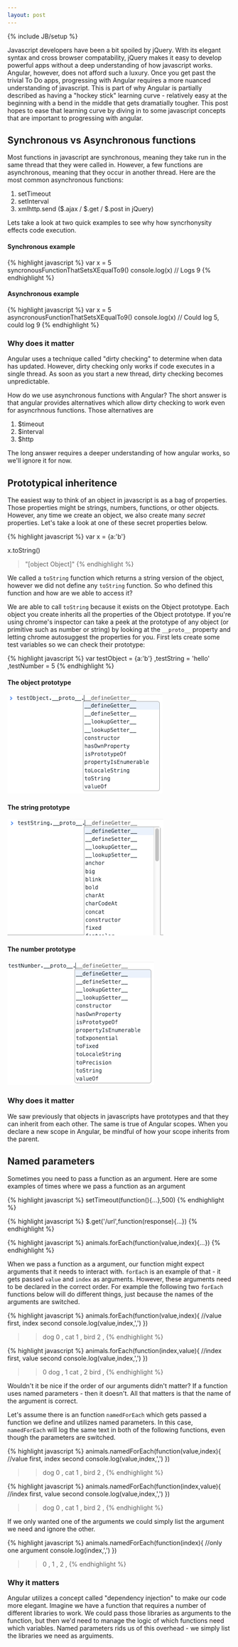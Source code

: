 ```yaml
---
layout: post
---
```

{% include JB/setup %}

Javascript developers have been a bit spoiled by jQuery. With its elegant syntax and cross browser compatability, jQuery makes it easy to develop powerful apps without a deep understanding of how javascript works. Angular, however, does not afford such a luxury. Once you get past the trivial To Do apps, progressing with Angular requires a more nuanced understanding of javascript. This is part of why Angular is partially described as having a "hockey stick" learning curve - relatively easy at the beginning with a bend in the middle that gets dramatially tougher. This post hopes to ease that learning curve by diving in to some javascript concepts that are important to progressing with angular.

## Synchronous vs Asynchronous functions

Most functions in javascript are synchronous, meaning they take run in the same thread that they were called in. However, a few functions are asynchronous, meaning that they occur in another thread. Here are the most common asynchronous functions:

1. setTimeout
2. setInterval
3. xmlhttp.send ($.ajax / $.get / $.post in jQuery)

Lets take a look at two quick examples to see why how syncrhonysity effects code execution.

#### Synchronous example
{% highlight javascript %}
var x = 5
syncronousFunctionThatSetsXEqualTo9()
console.log(x) // Logs 9
{% endhighlight %}

#### Asynchronous example
{% highlight javascript %}
var x = 5
asyncronousFunctionThatSetsXEqualTo9()
console.log(x) // Could log 5, could log 9
{% endhighlight %}

### Why does it matter

Angular uses a technique called "dirty checking" to determine when data has updated. However, dirty checking only works if code executes in a single thread. As soon as you start a new thread, dirty checking becomes unpredictable.

How do we use asynchronous functions with Angular? The short answer is that angular provides alternatives which allow dirty checking to work even for asyncrhnous functions. Those alternatives are

1. $timeout
2. $interval
3. $http

The long answer requires a deeper understanding of how angular works, so we'll ignore it for now.

## Prototypical inheritence

The easiest way to think of an object in javascript is as a bag of properties. Those properties might be strings, numbers, functions, or other objects. However, any time we create an object, we also create many *secret* properties. Let's take a look at one of these secret properties below.

{% highlight javascript %}
var x = {a:'b'}

x.toString()
> "[object Object]"
{% endhighlight %}

We called a `toString` function which returns a string version of the object, however we did not define any `toString` function. So who defined this function and how are we able to access it?

We are able to call `toString` because it exists on the Object prototype. Each object you create inherits all the properties of the Object prototype. If you're using chrome's inspector can take a peek at the prototype of any object (or primitive such as number or string) by looking at the `__proto__` property and letting chrome autosuggest the properties for you. First lets create some test variables so we can check their prototype: 

{% highlight javascript %}
var testObject = {a:'b'}
    ,testString = 'hello'
    ,testNumber = 5
{% endhighlight %}

#### The object prototype
![the object prototype](/assets/images/prototypes/object.png)

#### The string prototype
![the string prototype](/assets/images/prototypes/string.png)

#### The number prototype
![the number prototype](/assets/images/prototypes/number.png)

### Why does it matter
We saw previously that objects in javascripts have prototypes and that they can inherit from each other. The same is true of Angular scopes. When you declare a new scope in Angular, be mindful of how your scope inherits from the parent.

## Named parameters
Sometimes you need to pass a function as an argument. Here are some examples of times where we pass a function as an argument

{% highlight javascript %}
setTimeout(function(){...},500)
{% endhighlight %}

{% highlight javascript %}
$.get('/url',function(response){...})
{% endhighlight %}
    
{% highlight javascript %}
animals.forEach(function(value,index){...})
{% endhighlight %}

When we pass a function as a argument, our function might expect arguments that it needs to interact with. `forEach` is an example of that - it gets passed `value` and `index` as arguments. However, these arguments need to be declared in the correct order. For example the following two `forEach` functions below will do different things, just because the names of the arguments are switched.

{% highlight javascript %}
animals.forEach(function(value,index){ //value first, index second
    console.log(value,index,',')
})
>> dog 0 , cat 1 , bird 2 ,
{% endhighlight %}

{% highlight javascript %}
animals.forEach(function(index,value){ //index first, value second
    console.log(value,index,',')
})
>> 0 dog , 1 cat ,  2 bird ,
{% endhighlight %}

Wouldn't it be nice if the order of our arguments didn't matter? If a function uses named parameters - then it doesn't. All that matters is that the name of the argument is correct.

Let's assume there is an function `namedForEach` which gets passed a function we define and utilizes named parameters. In this case, `namedForEach` will log the same text in both of the following functions, even though the parameters are switched.

{% highlight javascript %}
animals.namedForEach(function(value,index){ //value first, index second
    console.log(value,index,',')
})
>> dog 0 , cat 1 , bird 2 ,
{% endhighlight %}

{% highlight javascript %}
animals.namedForEach(function(index,value){ //index first, value second
    console.log(value,index,',')
})
>> dog 0 , cat 1 , bird 2 ,
{% endhighlight %}

If we only wanted one of the arguments we could simply list the argument we need and ignore the other.

{% highlight javascript %}
animals.namedForEach(function(index){ //only one argument
    console.log(index,',')
})
>> 0 , 1 , 2 ,
{% endhighlight %}

### Why it matters

Angular utilizes a concept called "dependency injection" to make our code more elegant. Imagine we have a function that requires a number of different libraries to work. We could pass those libraries as arguments to the function, but then we'd need to manage the logic of which functions need which variables. Named parameters rids us of this overhead - we simply list the libraries we need as arguiments.


